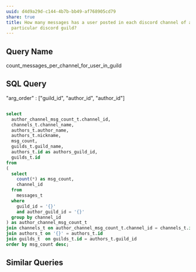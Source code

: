 ```yaml
---
uuid: d4d9a29d-c144-4b7b-bb49-af768905cd79
share: true
title: How many messages has a user posted in each discord channel of a
  particular discord guild?
---
```

## Query Name

count_messages_per_channel_for_user_in_guild

## SQL Query

"arg_order" : ["guild_id", "author_id", "author_id"]

``` SQL

select
  author_channel_msg_count_t.channel_id,
  channels_t.channel_name,
  authors_t.author_name,
  authors_t.nickname,
  msg_count,
  guilds_t.guild_name,
  authors_t.id as authors_guild_id,
  guilds_t.id
from
(
  select
	count(*) as msg_count,
	channel_id
  from
	messages_t
  where
	guild_id = '{}'
	and author_guild_id = '{}'
  group by channel_id
) as author_channel_msg_count_t
join channels_t on author_channel_msg_count_t.channel_id = channels_t.id
join authors_t on '{}' = authors_t.id
join guilds_t  on guilds_t.id = authors_t.guild_id
order by msg_count desc;


```

## Similar Queries